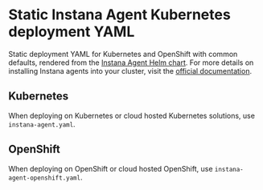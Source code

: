 # Static Instana Agent Kubernetes deployment YAML

Static deployment YAML for Kubernetes and OpenShift with common defaults, rendered from the [Instana Agent Helm chart](https://github.com/instana/helm-charts/tree/main/instana-agent).
For more details on installing Instana agents into your cluster, visit the [official documentation](https://www.ibm.com/docs/en/obi/current?topic=agent-installation-requirements).

## Kubernetes

When deploying on Kubernetes or cloud hosted Kubernetes solutions, use `instana-agent.yaml`.

## OpenShift

When deploying on OpenShift or cloud hosted OpenShift, use `instana-agent-openshift.yaml`.